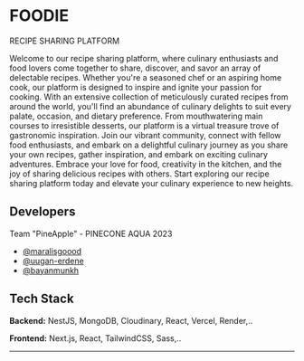 # FOODIE

RECIPE SHARING PLATFORM

Welcome to our recipe sharing platform, where culinary enthusiasts and food lovers come together to share, discover, and savor an array of delectable recipes. Whether you're a seasoned chef or an aspiring home cook, our platform is designed to inspire and ignite your passion for cooking. With an extensive collection of meticulously curated recipes from around the world, you'll find an abundance of culinary delights to suit every palate, occasion, and dietary preference. From mouthwatering main courses to irresistible desserts, our platform is a virtual treasure trove of gastronomic inspiration. Join our vibrant community, connect with fellow food enthusiasts, and embark on a delightful culinary journey as you share your own recipes, gather inspiration, and embark on exciting culinary adventures. Embrace your love for food, creativity in the kitchen, and the joy of sharing delicious recipes with others. Start exploring our recipe sharing platform today and elevate your culinary experience to new heights.

## Developers

Team "PineApple" - PINECONE AQUA 2023

- [@maralisgoood](https://github.com/maralisgoood)
- [@uugan-erdene](https://github.com/uka03)
- [@bayanmunkh](https://github.com/zyota)

## Tech Stack

**Backend:** NestJS, MongoDB, Cloudinary, React, Vercel, Render,..

**Frontend:** Next.js, React, TailwindCSS, Sass,..

---

```All rights reserved :) ~~~

```
